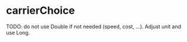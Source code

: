 # carrierChoice

TODO: do not use Double if not needed (speed, cost, ...). Adjust unit and use Long.